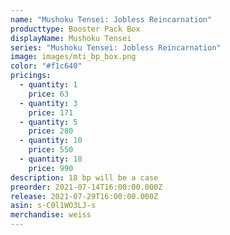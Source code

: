```yaml
---
name: "Mushoku Tensei: Jobless Reincarnation"
producttype: Booster Pack Box
displayName: Mushoku Tensei
series: "Mushoku Tensei: Jobless Reincarnation"
image: images/mti_bp_box.png
color: "#f1c640"
pricings:
  - quantity: 1
    price: 63
  - quantity: 3
    price: 171
  - quantity: 5
    price: 280
  - quantity: 10
    price: 550
  - quantity: 18
    price: 990
description: 18 bp will be a case
preorder: 2021-07-14T16:00:00.000Z
release: 2021-07-29T16:00:00.000Z
asin: s-C0l1WO3LJ-s
merchandise: weiss
---
```

